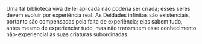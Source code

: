 ﻿Uma tal biblioteca viva de lei aplicada não poderia ser criada; esses seres devem evoluir por experiência real. As Deidades infinitas são existenciais,  portanto são compensadas pela falta de experiência; elas sabem tudo, antes mesmo de experienciar tudo, mas não transmitem esse conhecimento não-experiencial às suas criaturas subordinadas.